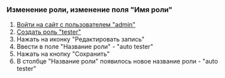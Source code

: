 ### Изменение роли, изменение поля "Имя роли"

1. [Войти на сайт с пользователем "admin"](../../../../0.%20Шаги/1.%20Войти%20на%20сайт%20с%20пользователем%20username.md)
1. [Создать роль "tester"](../../../../0.%20Шаги/4.%20Создать%20роль%20с%20именем%20tester.md)
1. Нажать на иконку "Редактировать запись"
1. Ввести в поле "Название роли" - "auto tester"
1. Нажать на кнопку "Сохранить"
1. В столбце "Название роли" появилось новое название роли - "auto tester"

